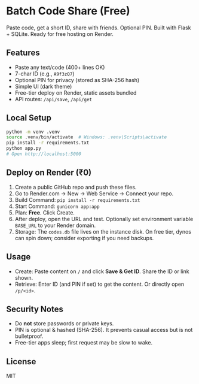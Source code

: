 # Batch Code Share (Free)
Paste code, get a short ID, share with friends. Optional PIN. Built with Flask + SQLite. Ready for free hosting on Render.

## Features
- Paste any text/code (400+ lines OK)
- 7-char ID (e.g., `A9f3zQ7`)
- Optional PIN for privacy (stored as SHA-256 hash)
- Simple UI (dark theme)
- Free-tier deploy on Render, static assets bundled
- API routes: `/api/save`, `/api/get`

## Local Setup
```bash
python -m venv .venv
source .venv/bin/activate  # Windows: .venv\Scripts\activate
pip install -r requirements.txt
python app.py
# Open http://localhost:5000
```

## Deploy on Render (₹0)
1. Create a public GitHub repo and push these files.
2. Go to Render.com → New → Web Service → Connect your repo.
3. Build Command: `pip install -r requirements.txt`
4. Start Command: `gunicorn app:app`
5. Plan: **Free**. Click Create.
6. After deploy, open the URL and test. Optionally set environment variable `BASE_URL` to your Render domain.
7. Storage: The `codes.db` file lives on the instance disk. On free tier, dynos can spin down; consider exporting if you need backups.

## Usage
- Create: Paste content on `/` and click **Save & Get ID**. Share the ID or link shown.
- Retrieve: Enter ID (and PIN if set) to get the content. Or directly open `/p/<id>`.

## Security Notes
- Do **not** store passwords or private keys.
- PIN is optional & hashed (SHA-256). It prevents casual access but is not bulletproof.
- Free-tier apps sleep; first request may be slow to wake.

## License
MIT
